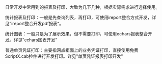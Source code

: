 日常开发中常用到的报表及打印，大致为几下几种，根据实际需求进行选择使用。

统计报表及打印：一般是先查询列表，再打印，可使用ireport整合方式开发，详见”ireport整合开发pdf报表“。

统计图表：一般只是为了展示效果，但不需要打印，可使用echars报表整合开发。详见”echars图表开发“

普通单页凭证打印：主要指网点柜面上的业务凭证打印，直接使用免费ScriptX.cab控件进行开发打印。详见"单页凭证报表打印开发"

